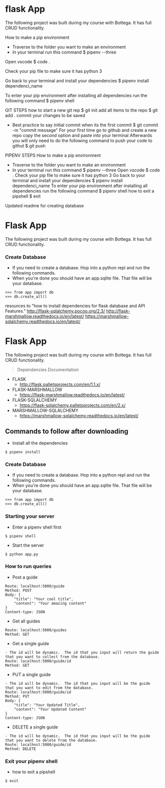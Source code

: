 # flask App

The following project was built during my course with Bottega. It has full CRUD functionality. 

How to make a pip environment
- Traverse to the folder you want to make an environment
- In your terminal run this command
$ pipenv --three

Open vscode
$ code .

Check your pip file to make sure it has python 3

Go back to your terminal and install your dependencies
$ pipenv install dependenci_name

To enter your pip environment after installing all dependencies run the following command
$ pipenv shell




GIT STEPS
how to start a new git rep
$ git init
add all items to the repo
$ git add .
commit your changes to be saved
  - Best practice to say initial commit when its the first commit
$ git commit -m "commit message"
For your first time go to github and create a new repo
copy the second option and paste into your terminal
Afterwards you will only need to do the following command to push your code to githut
$ git push







PIPENV STEPS
How to make a pip environment
- Traverse to the folder you want to make an environment
- In your terminal run this command
$ pipenv --three
Open vscode
$ code .
Check your pip file to make sure it has python 3
Go back to your terminal and install your dependencies
$ pipenv install dependenci_name
To enter your pip environment after installing all dependencies run the following command
$ pipenv shell
how to exit a pipshell
$ exit




Updated readme for creating database
# Flask App
The following project was built during my course with Bottega.  It has full CRUD functionality.
### Create Database
- If you need to create a database.  Hop into a python repl and run the following commands.
- When you're done you should have an app.sqlite file.  That file will be your database.
```
>>> from app import db
>>> db.create_all()
```


resources to "how to install dependencies for flask database and API Features."
http://flask-sqlalchemy.pocoo.org/2.3/
http://flask-marshmallow.readthedocs.io/en/latest/
https://marshmallow-sqlalchemy.readthedocs.io/en/latest/




# Flask App
The following project was built during my course with Bottega.  It has full CRUD functionality.
> Dependencies Documentation
- FLASK
  - http://flask.palletsprojects.com/en/1.1.x/
- FLASK-MARSHMALLOW
  - https://flask-marshmallow.readthedocs.io/en/latest/
- FLASK-SQLALCHEMY
  - https://flask-sqlalchemy.palletsprojects.com/en/2.x/
- MARSHMALLOW-SQLALCHEMY
  - https://marshmallow-sqlalchemy.readthedocs.io/en/latest/

## Commands to follow after downloading
- Install all the dependencies
```
$ pipenv install
```

### Create Database
- If you need to create a database.  Hop into a python repl and run the following commands.
- When you're done you should have an app.sqlite file.  That file will be your database.
```
>>> from app import db
>>> db.create_all()
```

### Starting your server
- Enter a pipenv shell first
```
$ pipenv shell
```
- Start the server
```
$ python app.py
```

### How to run queries
- Post a guide
```
Route: localhost:5000/guide
Method: POST
Body: {
    "title": "Your cool title",
    "content": "Your amazing content"
}
Content-type: JSON
```
- Get all guides
```
Route: localhost:5000/guides
Method: GET
```
- Get a single guide
```
- The id will be dynamic.  The id that you input will return the guide that you want to collect from the database.
Route: localhost:5000/guide/id
Method: GET
```
- PUT a single guide
```
- The id will be dynamic.  The id that you input will be the guide that you want to edit from the database.
Route: localhost:5000/guide/id
Method: PUT
Body: {
    "title": "Your Updated Title",
    "content": "Your Updated Content"
}
Content-type: JSON
```
- DELETE a single guide
```
- The id will be dynamic.  The id that you input will be the guide that you want to delete from the database.
Route: localhost:5000/guide/id
Method: DELETE
```

### Exit your pipenv shell
- how to exit a pipshell
```
$ exit
```